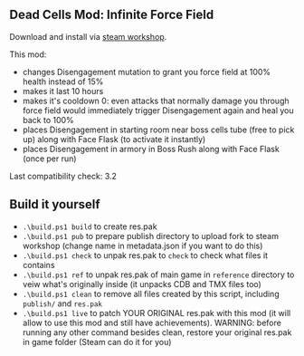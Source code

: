 ## Dead Cells Mod: Infinite Force Field

Download and install via [steam workshop](https://steamcommunity.com/sharedfiles/filedetails/?id=2946881453).

This mod:
- changes Disengagement mutation to grant you force field at 100% health instead of 15%
- makes it last 10 hours
- makes it's cooldown 0: even attacks that normally damage you through force field would immediately trigger Disengagement again and heal you back to 100%
- places Disengagement in starting room near boss cells tube (free to pick up) along with Face Flask (to activate it instantly)
- places Disengagement in armory in Boss Rush along with Face Flask (once per run)

Last compatibility check: 3.2

## Build it yourself

- `.\build.ps1 build` to create res.pak
- `.\build.ps1 pub` to prepare publish directory to upload fork to steam workshop (change name in metadata.json if you want to do this)
- `.\build.ps1 check` to unpak res.pak to `check` to check what files it contains
- `.\build.ps1 ref` to unpak res.pak of main game in `reference` directory to veiw what's originally inside (it unpacks CDB and TMX files too)
- `.\build.ps1 clean` to remove all files created by this script, including `publish/` and `res.pak`
- `.\build.ps1 live` to patch YOUR ORIGINAL res.pak with this mod (it will allow to use this mod and still have achievements). WARNING: before running any other command besides clean, restore your original res.pak in game folder (Steam can do it for you)
